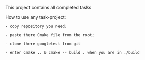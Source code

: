 This project contains all completed tasks

How to use any task-project:

    - copy repository you need;
    
    - paste there Cmake file from the root;
    
    - clone there googletest from git
    
    - enter cmake .. & cmake -- build . when you are in ./build
